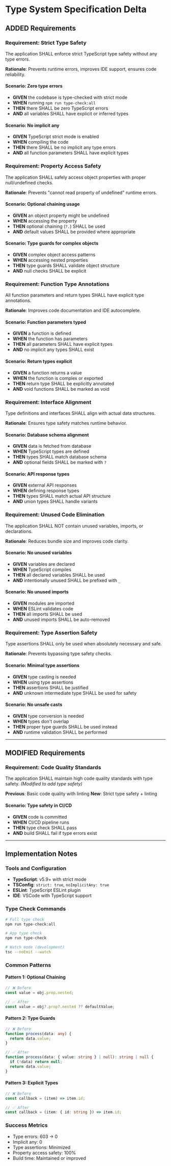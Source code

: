 # Type System Specification Delta

## ADDED Requirements

### Requirement: Strict Type Safety
The application SHALL enforce strict TypeScript type safety without any type errors.

**Rationale**: Prevents runtime errors, improves IDE support, ensures code reliability.

#### Scenario: Zero type errors
- **GIVEN** the codebase is type-checked with strict mode
- **WHEN** running `npm run type-check:all`
- **THEN** there SHALL be zero TypeScript errors
- **AND** all variables SHALL have explicit or inferred types

#### Scenario: No implicit any
- **GIVEN** TypeScript strict mode is enabled
- **WHEN** compiling the code
- **THEN** there SHALL be no implicit any type errors
- **AND** all function parameters SHALL have explicit types

### Requirement: Property Access Safety
The application SHALL safely access object properties with proper null/undefined checks.

**Rationale**: Prevents "cannot read property of undefined" runtime errors.

#### Scenario: Optional chaining usage
- **GIVEN** an object property might be undefined
- **WHEN** accessing the property
- **THEN** optional chaining (`?.`) SHALL be used
- **AND** default values SHALL be provided where appropriate

#### Scenario: Type guards for complex objects
- **GIVEN** complex object access patterns
- **WHEN** accessing nested properties
- **THEN** type guards SHALL validate object structure
- **AND** null checks SHALL be explicit

### Requirement: Function Type Annotations
All function parameters and return types SHALL have explicit type annotations.

**Rationale**: Improves code documentation and IDE autocomplete.

#### Scenario: Function parameters typed
- **GIVEN** a function is defined
- **WHEN** the function has parameters
- **THEN** all parameters SHALL have explicit types
- **AND** no implicit any types SHALL exist

#### Scenario: Return types explicit
- **GIVEN** a function returns a value
- **WHEN** the function is complex or exported
- **THEN** return type SHALL be explicitly annotated
- **AND** void functions SHALL be marked as void

### Requirement: Interface Alignment
Type definitions and interfaces SHALL align with actual data structures.

**Rationale**: Ensures type safety matches runtime behavior.

#### Scenario: Database schema alignment
- **GIVEN** data is fetched from database
- **WHEN** TypeScript types are defined
- **THEN** types SHALL match database schema
- **AND** optional fields SHALL be marked with `?`

#### Scenario: API response types
- **GIVEN** external API responses
- **WHEN** defining response types
- **THEN** types SHALL match actual API structure
- **AND** union types SHALL handle variants

### Requirement: Unused Code Elimination
The application SHALL NOT contain unused variables, imports, or declarations.

**Rationale**: Reduces bundle size and improves code clarity.

#### Scenario: No unused variables
- **GIVEN** variables are declared
- **WHEN** TypeScript compiles
- **THEN** all declared variables SHALL be used
- **AND** intentionally unused SHALL be prefixed with `_`

#### Scenario: No unused imports
- **GIVEN** modules are imported
- **WHEN** ESLint validates code
- **THEN** all imports SHALL be used
- **AND** unused imports SHALL be auto-removed

### Requirement: Type Assertion Safety
Type assertions SHALL only be used when absolutely necessary and safe.

**Rationale**: Prevents bypassing type safety checks.

#### Scenario: Minimal type assertions
- **GIVEN** type casting is needed
- **WHEN** using type assertions
- **THEN** assertions SHALL be justified
- **AND** unknown intermediate type SHALL be used for safety

#### Scenario: No unsafe casts
- **GIVEN** type conversion is needed
- **WHEN** types don't overlap
- **THEN** proper type guards SHALL be used instead
- **AND** runtime validation SHALL be performed

---

## MODIFIED Requirements

### Requirement: Code Quality Standards
The application SHALL maintain high code quality standards with type safety. *(Modified to add type safety)*

**Previous**: Basic code quality with linting
**New**: Strict type safety + linting

#### Scenario: Type safety in CI/CD
- **GIVEN** code is committed
- **WHEN** CI/CD pipeline runs
- **THEN** type check SHALL pass
- **AND** build SHALL fail if type errors exist

---

## Implementation Notes

### Tools and Configuration
- **TypeScript**: v5.9+ with strict mode
- **TSConfig**: `strict: true`, `noImplicitAny: true`
- **ESLint**: TypeScript ESLint plugin
- **IDE**: VSCode with TypeScript support

### Type Check Commands
```bash
# Full type check
npm run type-check:all

# App type check
npm run type-check

# Watch mode (development)
tsc --noEmit --watch
```

### Common Patterns

#### Pattern 1: Optional Chaining
```typescript
// ❌ Before
const value = obj.prop.nested;

// ✅ After
const value = obj?.prop?.nested ?? defaultValue;
```

#### Pattern 2: Type Guards
```typescript
// ❌ Before
function process(data: any) {
  return data.value;
}

// ✅ After
function process(data: { value: string } | null): string | null {
  if (!data) return null;
  return data.value;
}
```

#### Pattern 3: Explicit Types
```typescript
// ❌ Before
const callback = (item) => item.id;

// ✅ After
const callback = (item: { id: string }) => item.id;
```

### Success Metrics
- Type errors: 603 → 0
- Implicit any: 0
- Type assertions: Minimized
- Property access safety: 100%
- Build time: Maintained or improved

